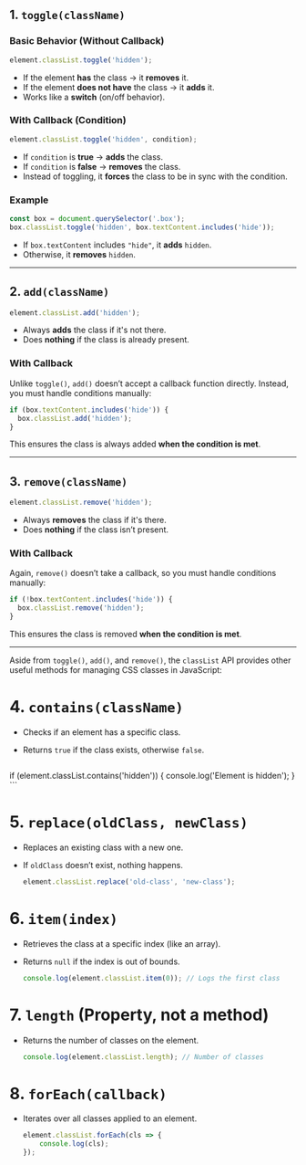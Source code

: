 

## **1. `toggle(className)`**

### **Basic Behavior (Without Callback)**

```js
element.classList.toggle('hidden');
```

- If the element **has** the class → it **removes** it.
- If the element **does not have** the class → it **adds** it.
- Works like a **switch** (on/off behavior).

### **With Callback (Condition)**

```js
element.classList.toggle('hidden', condition);
```

- If `condition` is **true** → **adds** the class.
- If `condition` is **false** → **removes** the class.
- Instead of toggling, it **forces** the class to be in sync with the condition.

### **Example**

```js
const box = document.querySelector('.box');
box.classList.toggle('hidden', box.textContent.includes('hide'));
```

- If `box.textContent` includes `"hide"`, it **adds** `hidden`.
- Otherwise, it **removes** `hidden`.

---

## **2. `add(className)`**

```js
element.classList.add('hidden');
```

- Always **adds** the class if it's not there.
- Does **nothing** if the class is already present.

### **With Callback**

Unlike `toggle()`, `add()` doesn’t accept a callback function directly. Instead, you must handle conditions manually:

```js
if (box.textContent.includes('hide')) {
  box.classList.add('hidden');
}
```

This ensures the class is always added **when the condition is met**.

---

## **3. `remove(className)`**

```js
element.classList.remove('hidden');
```

- Always **removes** the class if it's there.
- Does **nothing** if the class isn’t present.

### **With Callback**

Again, `remove()` doesn’t take a callback, so you must handle conditions manually:

```js
if (!box.textContent.includes('hide')) {
  box.classList.remove('hidden');
}
```

This ensures the class is removed **when the condition is met**.

---

Aside from `toggle()`, `add()`, and `remove()`, the `classList` API provides other useful methods for managing CSS classes in JavaScript:



# 4. **`contains(className)`**
    
- Checks if an element has a specific class.

- Returns `true` if the class exists, otherwise `false`.
    
    ```js
    
if (element.classList.contains('hidden')) {
        console.log('Element is hidden');
    }
    ```
    


# 5. **`replace(oldClass, newClass)`**
    

- Replaces an existing class with a new one.
    
- If `oldClass` doesn’t exist, nothing happens.
    
    ```js
    element.classList.replace('old-class', 'new-class');
    ```
    
# 6. **`item(index)`**
    

- Retrieves the class at a specific index (like an array).
    
- Returns `null` if the index is out of bounds.
    
    ```js
    console.log(element.classList.item(0)); // Logs the first class
    ```
    
# 7. **`length` (Property, not a method)**
    
- Returns the number of classes on the element.
    
    ```js
    console.log(element.classList.length); // Number of classes
    ```
    
# 8. **`forEach(callback)`**
    
    
- Iterates over all classes applied to an element.
    
    ```js
    element.classList.forEach(cls => {
        console.log(cls);
    });
    ```
    
